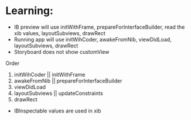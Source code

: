
# Learning:

* IB preview will use initWithFrame, prepareForInterfaceBuilder, read the xib values, layoutSubviews, drawRect
* Running app will use initWihCoder, awakeFromNib, viewDidLoad, layoutSubviews, drawRect
* Storyboard does not show customView

Order
1. initWihCoder || initWithFrame
2. awakeFromNib || prepareForInterfaceBuilder
3. viewDidLoad
4. layoutSubviews || updateConstraints
5. drawRect

* IBInspectable values are used in xib

